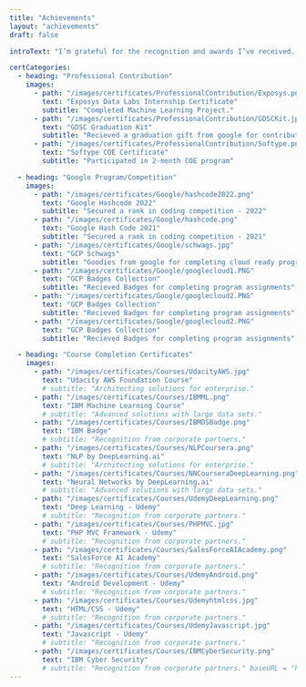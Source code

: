 ```yaml
---
title: "Achievements"
layout: "achievements"
draft: false

introText: "I’m grateful for the recognition and awards I’ve received. Below are some of my certificates and achievements."

certCategories:
  - heading: "Professional Contribution"
    images:
      - path: "/images/certificates/ProfessionalContribution/Exposys.png"
        text: "Exposys Data Labs Internship Certificate"
        subtitle: "Completed Machine Learning Project."
      - path: "/images/certificates/ProfessionalContribution/GDSCKit.jpeg"
        text: "GDSC Graduation Kit"
        subtitle: "Recieved a graduation gift from google for contribution in GDSC"
      - path: "/images/certificates/ProfessionalContribution/Softype.png"
        text: "Softype COE Certificate"
        subtitle: "Participated in 2-month COE program"

  - heading: "Google Program/Competition"
    images:
      - path: "/images/certificates/Google/hashcode2022.png"
        text: "Google Hashcode 2022"
        subtitle: "Secured a rank in coding competition - 2022"
      - path: "/images/certificates/Google/hashcode.png"
        text: "Google Hash Code 2021"
        subtitle: "Secured a rank in coding competition - 2021"
      - path: "/images/certificates/Google/schwags.jpg"
        text: "GCP Schwags"
        subtitle: "Goodies from google for completing cloud ready program"
      - path: "/images/certificates/Google/googlecloud1.PNG"
        text: "GCP Badges Collection"
        subtitle: "Recieved Badges for completing program assignments"
      - path: "/images/certificates/Google/googlecloud2.PNG"
        text: "GCP Badges Collection"
        subtitle: "Recieved Badges for completing program assignments"
      - path: "/images/certificates/Google/googlecloud2.PNG"
        text: "GCP Badges Collection"
        subtitle: "Recieved Badges for completing program assignments"

  - heading: "Course Completion Certificates"
    images:
      - path: "/images/certificates/Courses/UdacityAWS.jpg"
        text: "Udacity AWS Foundation Course"
        # subtitle: "Architecting solutions for enterprise."
      - path: "/images/certificates/Courses/IBMML.png"
        text: "IBM Machine Learning Course"
        # subtitle: "Advanced solutions with large data sets."
      - path: "/images/certificates/Courses/IBMDSBadge.png"
        text: "IBM Badge"
        # subtitle: "Recognition from corporate partners."
      - path: "/images/certificates/Courses/NLPCoursera.png"
        text: "NLP by DeepLearning.ai"
        # subtitle: "Architecting solutions for enterprise."
      - path: "/images/certificates/Courses/NNCourseraDeepLearning.png"
        text: "Neural Networks by DeepLearning.ai"
        # subtitle: "Advanced solutions with large data sets."
      - path: "/images/certificates/Courses/UdemyDeepLearning.png"
        text: "Deep Learning - Udemy" 
        # subtitle: "Recognition from corporate partners." 
      - path: "/images/certificates/Courses/PHPMVC.jpg"
        text: "PHP MVC Framework - Udemy"
        # subtitle: "Recognition from corporate partners."
      - path: "/images/certificates/Courses/SalesForceAIAcademy.png"
        text: "SalesForce AI Academy"
        # subtitle: "Recognition from corporate partners."
      - path: "/images/certificates/Courses/UdemyAndroid.png"
        text: "Android Development - Udemy"
        # subtitle: "Recognition from corporate partners."
      - path: "/images/certificates/Courses/Udemyhtmlcss.jpg"
        text: "HTML/CSS - Udemy"
        # subtitle: "Recognition from corporate partners."
      - path: "/images/certificates/Courses/UdemyJavascript.jpg"
        text: "Javascript - Udemy"
        # subtitle: "Recognition from corporate partners."
      - path: "/images/certificates/Courses/IBMCyberSecurity.png"
        text: "IBM Cyber Security"
        # subtitle: "Recognition from corporate partners." baseURL = "https://himanshubobade.github.io/portfoliohimanshu/"
---
```

